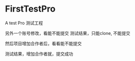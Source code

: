 # FirstTestPro
A test Pro
测试工程
 
另外一个账号修改，看能不能提交
测试结果，只能clone, 不能提交

然后项目增加合作者后，看看能不能提交

测试结果，增加合作者就，提交成功

